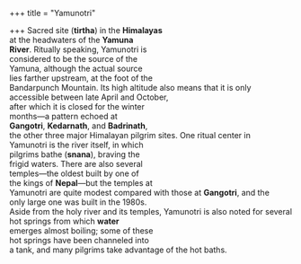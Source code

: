 +++
title = "Yamunotri"

+++
Sacred site (**tirtha**) in the **Himalayas**  
at the headwaters of the **Yamuna**  
**River**. Ritually speaking, Yamunotri is  
considered to be the source of the  
Yamuna, although the actual source  
lies farther upstream, at the foot of the  
Bandarpunch Mountain. Its high altitude also means that it is only accessible between late April and October,  
after which it is closed for the winter  
months—a pattern echoed at  
**Gangotri**, **Kedarnath**, and **Badrinath**,  
the other three major Himalayan pilgrim sites. One ritual center in  
Yamunotri is the river itself, in which  
pilgrims bathe (**snana**), braving the  
frigid waters. There are also several  
temples—the oldest built by one of  
the kings of **Nepal**—but the temples at  
Yamunotri are quite modest compared with those at **Gangotri**, and the  
only large one was built in the 1980s.  
Aside from the holy river and its temples, Yamunotri is also noted for several hot springs from which **water**  
emerges almost boiling; some of these  
hot springs have been channeled into  
a tank, and many pilgrims take advantage of the hot baths.